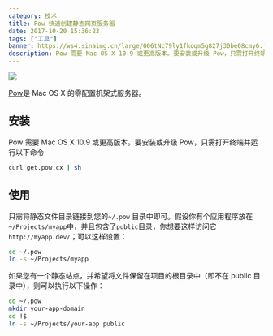 ```yaml
---
category: 技术
title: Pow 快速创建静态网页服务器
date: 2017-10-20 15:36:23
tags: ["工具"]
banner: https://ws4.sinaimg.cn/large/006tNc79ly1fkoqm5g827j30be08cmy6.jpg
description: Pow 需要 Mac OS X 10.9 或更高版本。要安装或升级 Pow，只需打开终端并运行以下命令
---
```


![](https://ws4.sinaimg.cn/large/006tNc79ly1fkoqm5g827j30be08cmy6.jpg)

[Pow](http://pow.cx/)是 Mac OS X 的零配置机架式服务器。

## 安装

Pow 需要 Mac OS X 10.9 或更高版本。要安装或升级 Pow，只需打开终端并运行以下命令

```bash
curl get.pow.cx | sh
```

## 使用

只需将静态文件目录链接到您的`~/.pow` 目录中即可。假设你有个应用程序放在 `~/Projects/myapp`中，并且包含了`public`目录，你想要这样访问它 `http://myapp.dev/`；可以这样设置：

```sh
cd ~/.pow
ln -s ~/Projects/myapp
```

如果您有一个静态站点，并希望将文件保留在项目的根目录中（即不在 public 目录中），则可以执行以下操作：

```sh
cd ~/.pow
mkdir your-app-domain
cd !$
ln -s ~/Projects/your-app public
```
